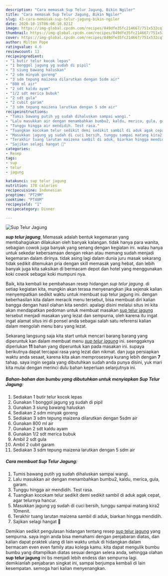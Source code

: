 ```yaml
---
description: "Cara memasak Sup Telur Jagung, Bikin Ngiler"
title: "Cara memasak Sup Telur Jagung, Bikin Ngiler"
slug: 43-cara-memasak-sup-telur-jagung-bikin-ngiler
date: 2020-10-15T06:08:10.821Z
image: https://img-global.cpcdn.com/recipes/849dfe35fc214667/751x532cq70/sup-telur-jagung-foto-resep-utama.jpg
thumbnail: https://img-global.cpcdn.com/recipes/849dfe35fc214667/751x532cq70/sup-telur-jagung-foto-resep-utama.jpg
cover: https://img-global.cpcdn.com/recipes/849dfe35fc214667/751x532cq70/sup-telur-jagung-foto-resep-utama.jpg
author: Milton Pope
ratingvalue: 4.6
reviewcount: 13
recipeingredient:
- "1 butir telur kocok lepas"
- "1 bonggol jagung yg sudah di pipil"
- "3 siung bawang haluskan"
- "2 sdm minyak goreng"
- "3 sdm tepung maizena dilarutkan dengan 5sdm air"
- "800 ml air"
- "2 sdt kaldu ayam"
- "1/2 sdt merica bubuk"
- "2 sdt gula"
- "2 cubit garam"
- "3 sdm tepung maizena larutkan dengan 5 sdm air"
recipeinstructions:
- "Tumis bawang putih yg sudah dihaluskan sampai wangi."
- "Lalu masukkan air dengan menambahkan bumbu2, kaldu, merica, gula, garam."
- "Tunggu hingga air mendidih. Test rasa."
- "Tuangkan kocokam telur sedikit demi sedikit sambil di aduk agak cepat, agar telurnya hancur."
- "Masukkan jagung yg sudah di cuci bersih, tunggu sampai matang kira2 10menit."
- "Terakhir tuang larutan maizena sambil di aduk, biarkan hingga mendidih."
- "Sajikan selagi hangat 🤗"
categories:
- Resep
tags:
- sup
- telur
- jagung

katakunci: sup telur jagung 
nutrition: 178 calories
recipecuisine: Indonesian
preptime: "PT29M"
cooktime: "PT40M"
recipeyield: "1"
recipecategory: Dinner

---
```



![Sup Telur Jagung](https://img-global.cpcdn.com/recipes/849dfe35fc214667/751x532cq70/sup-telur-jagung-foto-resep-utama.jpg)

<b><i>sup telur jagung</i></b>, Memasak adalah bentuk kegemaran yang membahagiakan dilakukan oleh banyak kalangan. tidak hanya para wanita, sebagian cowok juga banyak yang senang dengan kegiatan ini. walau hanya untuk sekedar kebersamaan dengan rekan atau memang sudah menjadi kegemaran dalam dirinya. tidak asing lagi dalam dunia juru masak sekarang tidak sedikit ditemukan pria dengan skill memasak yang hebat, dan lebih banyak juga kita saksikan di bermacam depot dan hotel yang menggunakan koki cowok sebagai koki mumpuni nya.



Baik, kita kembali ke pembahasan resep hidangan <i>sup telur jagung</i>. di setiap kegiatan kita, mungkin akan terasa menyenangkan jika sejenak kalian menyempatkan sedikit waktu untuk membuat sup telur jagung ini. dengan keberhasilan kita dalam meracik menu tersebut, bisa membuat diri kalian bangga dengan hasil olahan kita sendiri. apalagi disini melalui situs ini kita akan mendapatkan pedoman untuk membuat masakan <u>sup telur jagung</u> tersebut menjadi masakan yang lezat dan sempurna, oleh karena itu ingat ingat alamat situs ini di ponsel anda sebagai salah satu referensi kalian dalam mengolah menu baru yang lezat.


Sekarang langsung saja kita start untuk mencari barang barang yang diperuntuk kan dalam membuat menu <u><i>sup telur jagung</i></u> ini. seenggaknya diperlukan <b>11</b> bahan yang diperuntuk kan pada masakan ini. supaya berikutnya dapat tercapai rasa yang lezat dan nikmat. dan juga persiapkan waktu anda sesaat, karena kita akan memprosesnya kurang lebih dengan <b>7</b> tahap. saya ingin segala yang dibutuhkan sudah anda punya disini, yuk mari kita mulai dengan merinci dulu bahan keperluan selanjutnya ini.

<!--inarticleads1-->

##### Bahan-bahan dan bumbu yang dibutuhkan untuk menyiapkan Sup Telur Jagung:

1. Sediakan 1 butir telur kocok lepas
1. Gunakan 1 bonggol jagung yg sudah di pipil
1. Gunakan 3 siung bawang haluskan
1. Sediakan 2 sdm minyak goreng
1. Sediakan 3 sdm tepung maizena dilarutkan dengan 5sdm air
1. Gunakan 800 ml air
1. Gunakan 2 sdt kaldu ayam
1. Gunakan 1/2 sdt merica bubuk
1. Ambil 2 sdt gula
1. Ambil 2 cubit garam
1. Sediakan 3 sdm tepung maizena larutkan dengan 5 sdm air




<!--inarticleads2-->

##### Cara membuat Sup Telur Jagung:

1. Tumis bawang putih yg sudah dihaluskan sampai wangi.
1. Lalu masukkan air dengan menambahkan bumbu2, kaldu, merica, gula, garam.
1. Tunggu hingga air mendidih. Test rasa.
1. Tuangkan kocokam telur sedikit demi sedikit sambil di aduk agak cepat, agar telurnya hancur.
1. Masukkan jagung yg sudah di cuci bersih, tunggu sampai matang kira2 10menit.
1. Terakhir tuang larutan maizena sambil di aduk, biarkan hingga mendidih.
1. Sajikan selagi hangat 🤗




Demikian sedikit pengulasan hidangan tentang resep <u>sup telur jagung</u> yang sempurna. saya ingin anda bisa memahami dengan penjabaran diatas, dan kalian dapat praktek ulang di lain waktu untuk di hidangkan dalam bermacam even even family atau kolega kamu. kita dapat mengulik bumbu bumbu yang ditampilkan diatas sesuai dengan selera anda, sehingga olahan <b>sup telur jagung</b> ini bs menjadi lebih endess dan sempurna lagi. demikianlah penjabaran singkat ini, sampai berjumpa kembali di lain kesempatan. semoga hari kalian menyenangkan.
